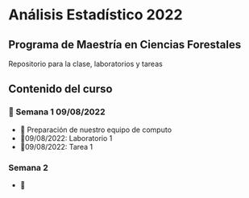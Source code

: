 # Análisis Estadístico 2022
## Programa de Maestría en Ciencias Forestales

Repositorio para la clase, laboratorios y tareas


## Contenido del curso

### :date: Semana 1 09/08/2022
+ :notebook: Preparación de nuestro equipo de computo
+ :paperclip:09/08/2022: Laboratorio 1
+ :paperclip:09/08/2022: Tarea 1

### Semana 2
  + :notebook: